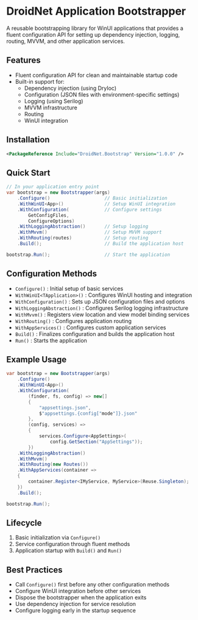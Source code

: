 # DroidNet Application Bootstrapper

A reusable bootstrapping library for WinUI applications that provides a fluent configuration API for setting up dependency injection, logging, routing, MVVM, and other application services.

## Features

- Fluent configuration API for clean and maintainable startup code
- Built-in support for:
  - Dependency injection (using DryIoc)
  - Configuration (JSON files with environment-specific settings)
  - Logging (using Serilog)
  - MVVM infrastructure
  - Routing
  - WinUI integration

## Installation

```xml
<PackageReference Include="DroidNet.Bootstrap" Version="1.0.0" />
```

## Quick Start

```csharp
// In your application entry point
var bootstrap = new Bootstrapper(args)
    .Configure()                    // Basic initialization
    .WithWinUI<App>()               // Setup WinUI integration
    .WithConfiguration(             // Configure settings
        GetConfigFiles,
        ConfigureOptions)
    .WithLoggingAbstraction()       // Setup logging
    .WithMvvm()                     // Setup MVVM support
    .WithRouting(routes)            // Setup routing
    .Build();                       // Build the application host

bootstrap.Run();                    // Start the application
```

## Configuration Methods

- `Configure()` : Initial setup of basic services
- `WithWinUI<TApplication>()` : Configures WinUI hosting and integration
- `WithConfiguration()` : Sets up JSON configuration files and options
- `WithLoggingAbstraction()` : Configures Serilog logging infrastructure
- `WithMvvm()` : Registers view location and view model binding services
- `WithRouting()` : Configures application routing
- `WithAppServices()` : Configures custom application services
- `Build()` : Finalizes configuration and builds the application host
- `Run()` : Starts the application

## Example Usage

```csharp
var bootstrap = new Bootstrapper(args)
    .Configure()
    .WithWinUI<App>()
    .WithConfiguration(
        (finder, fs, config) => new[]
        {
            "appsettings.json",
            $"appsettings.{config["mode"]}.json"
        },
        (config, services) =>
        {
            services.Configure<AppSettings>(
                config.GetSection("AppSettings"));
        })
    .WithLoggingAbstraction()
    .WithMvvm()
    .WithRouting(new Routes())
    .WithAppServices(container =>
    {
        container.Register<IMyService, MyService>(Reuse.Singleton);
    })
    .Build();

bootstrap.Run();
```

## Lifecycle

1. Basic initialization via `Configure()`
2. Service configuration through fluent methods
3. Application startup with `Build()` and `Run()`

## Best Practices

- Call `Configure()` first before any other configuration methods
- Configure WinUI integration before other services
- Dispose the bootstrapper when the application exits
- Use dependency injection for service resolution
- Configure logging early in the startup sequence
